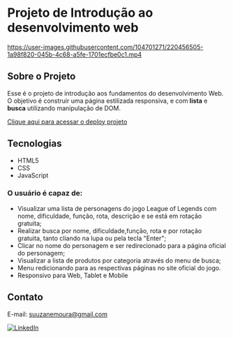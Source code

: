 # Projeto de Introdução ao desenvolvimento web



https://user-images.githubusercontent.com/104701271/220456505-1a98f820-045b-4c68-a5fe-1701ecfbe0c1.mp4



## Sobre o Projeto

Esse é o projeto de introdução aos fundamentos do desenvolvimento Web. O objetivo é construir uma página estilizada responsiva, e com **lista** e **busca** utilizando manipulação de DOM.

[Clique aqui para acessar o deploy projeto](https://suuzanemoura.github.io/projeto-intro-web/)

## Tecnologias

- HTML5
- CSS
- JavaScript

### O usuário é capaz de:

- Visualizar uma lista de personagens do jogo League of Legends com nome, dificuldade, função, rota, descrição e se está em rotação gratuita;
- Realizar busca por nome, dificuldade,função, rota e por rotação gratuita, tanto cliando na lupa ou pela tecla "Enter";
- Clicar no nome do personagem e ser redirecionado para a página oficial do personagem;
- Visualizar a lista de produtos por categoria através do menu de busca;
- Menu redicionando para as respectivas páginas no site oficial do jogo.
- Responsivo para Web, Tablet e Mobile

## Contato

E-mail: suuzanemoura@gmail.com

[![LinkedIn](https://img.shields.io/badge/LinkedIn-0077B5?style=for-the-badge&logo=linkedin&logoColor=white)](https://www.linkedin.com/in/suuzanemoura/)
